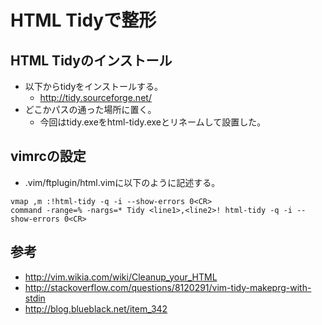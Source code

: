 ﻿# HTML Tidyで整形

## HTML Tidyのインストール

- 以下からtidyをインストールする。
  - http://tidy.sourceforge.net/
- どこかパスの通った場所に置く。
  - 今回はtidy.exeをhtml-tidy.exeとリネームして設置した。

## vimrcの設定

- .vim/ftplugin/html.vimに以下のように記述する。

```clike
vmap ,m :!html-tidy -q -i --show-errors 0<CR>
command -range=% -nargs=* Tidy <line1>,<line2>! html-tidy -q -i --show-errors 0<CR>
```

## 参考

- http://vim.wikia.com/wiki/Cleanup_your_HTML
- http://stackoverflow.com/questions/8120291/vim-tidy-makeprg-with-stdin
- http://blog.blueblack.net/item_342

